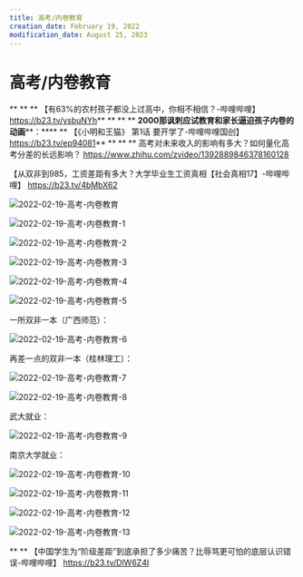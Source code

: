 ```yaml
---
title: 高考/内卷教育
creation_date: February 19, 2022
modification_date: August 25, 2023
---
```



# 高考/内卷教育
**
**
**
【有63%的农村孩子都没上过高中，你相不相信？-哔哩哔哩】 https://b23.tv/ysbuNYh**
**
**
**
**20****00****那****讽刺****应试****教育****和****家长****逼迫****孩子****内卷****的****动画****：****
**
【《小明和王猫》 第1话 要开学了-哔哩哔哩国创】https://b23.tv/ep94081**
**
**
**
高考对未来收入的影响有多大？如何量化高考分差的长远影响？
https://www.zhihu.com/zvideo/1392889846378160128

【从双非到985，工资差距有多大？大学毕业生工资真相【社会真相17】-哔哩哔哩】 https://b23.tv/4bMbX62

![2022-02-19-高考-内卷教育](assets/2022-02-19-高考-内卷教育.png)

![2022-02-19-高考-内卷教育-1](assets/2022-02-19-高考-内卷教育-1.png)

![2022-02-19-高考-内卷教育-2](assets/2022-02-19-高考-内卷教育-2.png)

![2022-02-19-高考-内卷教育-3](assets/2022-02-19-高考-内卷教育-3.png)

![2022-02-19-高考-内卷教育-4](assets/2022-02-19-高考-内卷教育-4.png)

![2022-02-19-高考-内卷教育-5](assets/2022-02-19-高考-内卷教育-5.png)

一所双非一本（广西师范）：

![2022-02-19-高考-内卷教育-6](assets/2022-02-19-高考-内卷教育-6.png)

再差一点的双非一本（桂林理工）：

![2022-02-19-高考-内卷教育-7](assets/2022-02-19-高考-内卷教育-7.png)

![2022-02-19-高考-内卷教育-8](assets/2022-02-19-高考-内卷教育-8.png)

武大就业：

![2022-02-19-高考-内卷教育-9](assets/2022-02-19-高考-内卷教育-9.png)

南京大学就业：

![2022-02-19-高考-内卷教育-10](assets/2022-02-19-高考-内卷教育-10.png)

![2022-02-19-高考-内卷教育-11](assets/2022-02-19-高考-内卷教育-11.png)

![2022-02-19-高考-内卷教育-12](assets/2022-02-19-高考-内卷教育-12.png)

![2022-02-19-高考-内卷教育-13](assets/2022-02-19-高考-内卷教育-13.png)

**
**
【中国学生为“阶级差距”到底承担了多少痛苦？比辱骂更可怕的底层认识错误-哔哩哔哩】 https://b23.tv/DlW6Z4I
